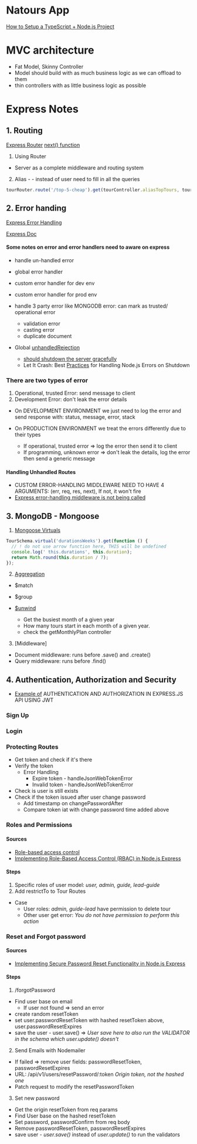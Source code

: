 # Natours App

[How to Setup a TypeScript + Node.js Project](https://gist.github.com/silver-xu/1dcceaa14c4f0253d9637d4811948437)

# MVC architecture

- Fat Model, Skinny Controller
- Model should build with as much business logic as we can offload to them
- thin controllers with as little business logic as possible

# Express Notes

## 1. Routing

[Express Router](https://expressjs.com/en/guide/routing.html)
[next() function](https://reflectoring.io/express-middleware/#understanding-the-next-function)

1. Using Router

- Server as a complete middleware and routing system

2. Alias - - instead of user need to fill in all the queries

```javascript
tourRouter.route('/top-5-cheap').get(tourController.aliasTopTours, tourController.getAllTours);
```

## 2. Error handing

[Express Error Handling](https://buttercms.com/blog/express-js-error-handling/)

[Express Doc](https://expressjs.com/en/guide/error-handling.html)

#### Some notes on error and error handlers need to aware on express

- handle un-handled error
- global error handler
- custom error handler for dev env
- custom error handler for prod env
- handle 3 party error like MONGODB error: can mark as trusted/ operational error

  - validation error
  - casting error
  - duplicate document

- Global [unhandledRejection](https://nodejs.org/api/process.html#event-unhandledrejection)

  - [should shutdown the server gracefully](https://www.dashlane.com/blog/implementing-nodejs-http-graceful-shutdown)
  - Let It Crash: Best [Practices](https://blog.heroku.com/best-practices-nodejs-errors) for Handling Node.js Errors on Shutdown

### There are two types of error

1. Operational, trusted Error: send message to client
2. Development Error: don't leak the error details

- On DEVELOPMENT ENVIRONMENT we just need to log the error and send response with: status, message, error, stack
- On PRODUCTION ENVIRONMENT we treat the errors differently due to their types

  - If operational, trusted error => log the error then send it to client
  - If programming, unknown error => don't leak the details, log the error then send a generic message

#### Handling Unhandled Routes

- CUSTOM ERROR-HANDLING MIDDLEWARE NEED TO HAVE 4 ARGUMENTS: (err, req, res, next), If not, it won't fire
- [Express error-handling middleware is not being called](https://stackoverflow.com/questions/29700005/express-4-middleware-error-handler-not-being-called)

## 3. MongoDB - Mongoose

1. [Mongoose Virtuals](https://mongoosejs.com/docs/tutorials/virtuals.html#mongoose-virtuals)

```javascript
TourSchema.virtual('durationsWeeks').get(function () {
  // ! do not use arrow function here, THIS will be undefined
  console.log(' this.durations', this.duration);
  return Math.round(this.duration / 7);
});
```

2. [Aggregation](https://www.mongodb.com/docs/v6.0/meta/aggregation-quick-reference/)

- $match
- $group
- [$unwind](https://www.mongodb.com/docs/manual/reference/operator/aggregation/unwind/)

  - Get the busiest month of a given year
  - How many tours start in each month of a given year.
  - check the getMonthlyPlan controller

3. [Middleware]

- Document middleware: runs before .save() and .create()
- Query middleware: runs before .find()

## 4. Authentication, Authorization and Security

- [Example of](https://www.topcoder.com/thrive/articles/authentication-and-authorization-in-express-js-api-using-jwt) AUTHENTICATION AND AUTHORIZATION IN EXPRESS.JS API USING JWT

### Sign Up

### Login

### Protecting Routes

- Get token and check if it's there
- Verify the token
  - Error Handling
    - Expire token - handleJsonWebTokenError
    - Invalid token - handleJsonWebTokenError
- Check is user is still exists
- Check if the token issued after user change password
  - Add timestamp on changePasswordAfter
  - Compare token iat with change password time added above

### Roles and Permissions

#### Sources

- [Role-based access control](https://en.wikipedia.org/wiki/Role-based_access_control)
- [Implementing Role-Based Access Control (RBAC) in Node.js Express](https://tuan200tokyo.blogspot.com/2023/04/blog206-implementing-role-based-access.html)

#### Steps

1. Specific roles of user model: _user, admin, guide, lead-guide_
2. Add restrictTo to Tour Routes

- Case
  - User roles: _admin, guide-lead_ have permission to delete tour
  - Other user get error: _You do not have permission to perform this action_

### Reset and Forgot password

#### Sources

- [Implementing Secure Password Reset Functionality in Node.js Express](https://viblo.asia/p/blog220-implementing-secure-password-reset-functionality-in-nodejs-express-obA463mBJKv)

#### Steps

1. /forgotPassword

- Find user base on email
  - If user not found => send an error
- create random resetToken
- set user.passwordResetToken with hashed resetToken above, user.passwordResetExpires
- save the user - user.save() => _User save here to also run the VALIDATOR in the schema which user.update() doesn't_

2. Send Emails with Nodemailer

- If failed => remove user fields: passwordResetToken, passwordResetExpires
- URL: /api/v1/users/resetPassword/:token _Origin token, not the hashed one_
- Patch request to modify the resetPasswordToken

3. Set new password

- Get the origin resetToken from req params
- Find User base on the hashed resetToken
- Set password, passwordConfirm from req body
- Remove passwordResetToken, passwordResetExpires
- save user - _user.save()_ instead of _user.update()_ to run the validators
